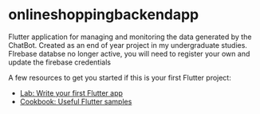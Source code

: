 # onlineshoppingbackendapp

Flutter application for managing and monitoring the data generated by the ChatBot. Created as an end of year project in my undergraduate studies. FIrebase databse no longer active, you will need to register your own and update the firebase credentials

A few resources to get you started if this is your first Flutter project:

- [Lab: Write your first Flutter app](https://flutter.dev/docs/get-started/codelab)
- [Cookbook: Useful Flutter samples](https://flutter.dev/docs/cookbook)
